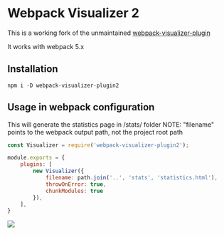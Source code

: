 # Webpack Visualizer 2

This is a working fork of the unmaintained [webpack-visualizer-plugin](https://github.com/chrisbateman/webpack-visualizer)

It works with webpack 5.x

## Installation

```
npm i -D webpack-visualizer-plugin2
```

## Usage in webpack configuration
This will generate the statistics page in /stats/ folder
NOTE: "filename" points to the webpack output path, not the project root path

```js
const Visualizer = require('webpack-visualizer-plugin2');

module.exports = {
    plugins: [
        new Visualizer({
            filename: path.join('..', 'stats', 'statistics.html'),
            throwOnError: true,
            chunkModules: true
        }),
    ],
}

```

![](https://cloud.githubusercontent.com/assets/1145857/10471320/5b284d60-71da-11e5-8d35-7d1d4c58843a.png)
